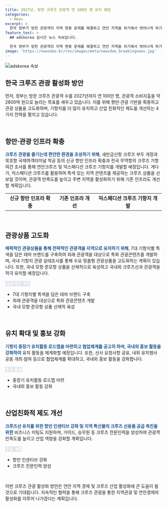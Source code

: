 ```yaml
---
title: 2027년, 방한 크루즈 관광객 연 100만 명 유치 예정
categories:
  - News
excerpt: >
  한국 정부가 방한 관광객의 지역 편중 문제를 해결하고 연안 지역을 위기에서 벗어나게 하기 위해 크루즈 관광 활성화 방안을 추진 중이다. 2027년까지 연간 100만 명의 방한 크루즈 관광객과 2800억 원의 관광 소비지출을 목표로 하며, 항만 및 관광 기반 확충, 관광상품 고도화, 기항지 확대, 산업 친화적 제도 개선 등을 추진할 예정이다. 크루즈 관광은 지역 관광과 연안 경제에 활력을 불어넣는 해결책으로 주목받고 있으며, 관광 강화를 위해 4가지 전략을 세우고 있다.
feature_text: >
  ## adskorea 실시간 뉴스 속보입니다.

  한국 정부가 방한 관광객의 지역 편중 문제를 해결하고 연안 지역을 위기에서 벗어나게 하기 위해 크루즈 관광 활성화 방안을 추진 중이다. 2027년까지 연간 100만 명의 방한 크루즈 관광객과 2800억 원의 관광 소비지출을 목표로 하며, 항만 및 관광 기반 확충, 관광상품 고도화, 기항지 확대, 산업 친화적 제도 개선 등을 추진할 예정이다. 크루즈 관광은 지역 관광과 연안 경제에 활력을 불어넣는 해결책으로 주목받고 있으며, 관광 강화를 위해 4가지 전략을 세우고 있다.
image: 'https://newsdao.kr/res/images/meta/newsdao_breakingnews.jpg'
---
```


<p><img src="https://newsdao.kr/res/images/meta/newsdao_breakingnews.jpg" alt="adskorea 속보" /></p>

<h2 data-ke-size="size26">한국 크루즈 관광 활성화 방안</h2>

<p>먼저, 정부는 방한 크루즈 관광객 수를 2027년까지 연 100만 명, 관광객 소비지출을 약 2800억 원으로 늘리는 목표를 세우고 있습니다. 이를 위해 항만·관광 기반을 확충하고 관광 상품을 고도화하며, 기항지를 더 많이 유치하고 산업 친화적인 제도를 개선하는 4가지 전략을 펼치고 있습니다.</p>

<p data-ke-size="size16">&nbsp;</p>

<h2 data-ke-size="size24">항만·관광 인프라 확충</h2>

<p><b><span style="color: #1a5490;">크루즈 관광을 즐기는데 편안한 환경을 조성하기 위해</span></b>, 새만금신항 크루즈 부두 개장과 묵호항 국제여객터미널 착공 등의 신규 항만 인프라 확충과 전국 무역항의 크루즈 기항 여건 조사를 통해 연안크루즈 및 익스페디션 크루즈 기항지를 개발할 예정입니다. 게다가, 익스페디션 크루즈를 활용하여 특색 있는 지역 콘텐츠를 제공하는 크루즈 상품을 선보일 것이며, 관광객 만족도를 높이고 주변 지역을 활성화하기 위해 기존 인프라도 개선할 계획입니다.</p>

<table>
      <tr>
        <td style="text-align: center; height: 17px;"><b>신규 항만 인프라 확충</b></td>
        <td style="text-align: center; height: 17px;"><b>기존 인프라 개선</b></td>
        <td style="text-align: center; height: 17px;"><b>익스페디션 크루즈 기항지 개발</b></td>
      </tr>
</table>

<p data-ke-size="size16">&nbsp;</p>

<h2 data-ke-size="size24">관광상품 고도화</h2>

<p><b><span style="color: #1a5490;">매력적인 관광상품을 통해 전략적인 관광객을 지역으로 유치하기 위해</span></b>, 7대 기항지별 특색을 담은 테마 브랜드를 구축하여 외래 관광객을 대상으로 특화 관광콘텐츠를 개발하며, 국내 기항지 관광 실태조사를 통해 수요 맞춤형 관광상품을 고도화하는 계획이 있습니다. 또한, 국내 모항·준모항 상품을 선제적으로 육성하고 국내외 크루즈선과 관광객을 적극 유치할 예정입니다.</p>

<p><b><span style="background-color: #21538527; color: #ffffff;">대표적인 계획</span></b></p>

<ul>
<li>7대 기항지별 특색을 담은 테마 브랜드 구축</li>
<li>외래 관광객을 대상으로 특화 관광콘텐츠 개발</li>
<li>국내 모항·준모항 상품 선제적 육성</li>
</ul>

<p data-ke-size="size16">&nbsp;</p>

<h2 data-ke-size="size24">유치 확대 및 홍보 강화</h2>

<p><b><span style="color: #1a5490;">기항지 중장기 유치활동 로드맵을 마련하고 협업체계를 공고히 하며, 국내외 홍보 활동을 강화하여</span></b> 유치 활동을 체계화할 예정입니다. 또한, 선사 요청사항 공유, 내외 유치행사 공동 개최·참여 등으로 협업체계를 확대하고, 국내외 홍보 활동을 강화합니다.</p>

<p><b><span style="background-color: #21538527; color: #ffffff;">주요 활동</span></b></p>

<ul>
<li>중장기 유치활동 로드맵 마련</li>
<li>국내외 홍보 활동 강화</li>
</ul>

<p data-ke-size="size16">&nbsp;</p>

<h2 data-ke-size="size24">산업친화적 제도 개선</h2>

<p><b><span style="color: #1a5490;">크루즈선 유치를 위한 항만 인센티브 강화 및 지역 특산물의 크루즈 선용품 공급 촉진을 위한</span></b> 비즈니스 미팅도 지원하며, 가이드, 승무원 등 크루즈 전문인력을 양성하여 관광객 만족도를 높이고 산업 역량을 강화할 계획입니다.</p>

<p><b><span style="background-color: #21538527; color: #ffffff;">주요 계획</span></b></p>

<ul>
<li>항만 인센티브 강화</li>
<li>크루즈 전문인력 양성</li>
</ul>

<p data-ke-size="size16">&nbsp;</p>

<p>이번 크루즈 관광 활성화 방안은 연안 지역 경제 및 크루즈 산업 활성화에 큰 도움이 될 것으로 기대됩니다. 지속적인 협력을 통해 크루즈 관광을 통한 지역관광 및 연안경제의 활성화를 이루어 나가겠다는 계획입니다.</p>

